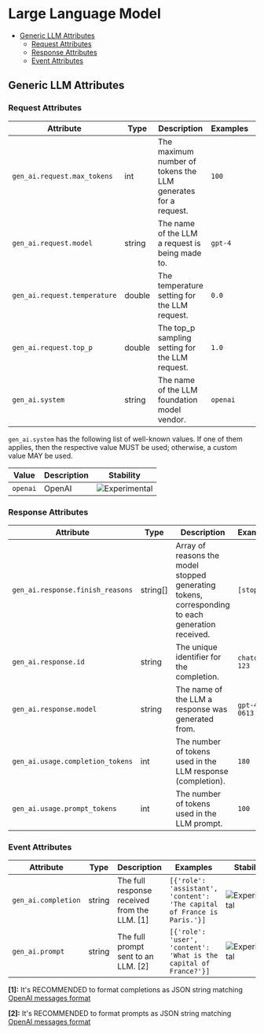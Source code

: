 <!--- Hugo front matter used to generate the website version of this page:
linkTitle: LLM
--->

# Large Language Model

<!-- toc -->

- [Generic LLM Attributes](#generic-llm-attributes)
  - [Request Attributes](#request-attributes)
  - [Response Attributes](#response-attributes)
  - [Event Attributes](#event-attributes)

<!-- tocstop -->

## Generic LLM Attributes

### Request Attributes

<!-- semconv registry.gen_ai(omit_requirement_level,tag=llm-generic-request) -->
| Attribute  | Type | Description  | Examples  | Stability |
|---|---|---|---|---|
| `gen_ai.request.max_tokens` | int | The maximum number of tokens the LLM generates for a request. | `100` | ![Experimental](https://img.shields.io/badge/-experimental-blue) |
| `gen_ai.request.model` | string | The name of the LLM a request is being made to. | `gpt-4` | ![Experimental](https://img.shields.io/badge/-experimental-blue) |
| `gen_ai.request.temperature` | double | The temperature setting for the LLM request. | `0.0` | ![Experimental](https://img.shields.io/badge/-experimental-blue) |
| `gen_ai.request.top_p` | double | The top_p sampling setting for the LLM request. | `1.0` | ![Experimental](https://img.shields.io/badge/-experimental-blue) |
| `gen_ai.system` | string | The name of the LLM foundation model vendor. | `openai` | ![Experimental](https://img.shields.io/badge/-experimental-blue) |

`gen_ai.system` has the following list of well-known values. If one of them applies, then the respective value MUST be used; otherwise, a custom value MAY be used.

| Value  | Description | Stability |
|---|---|---|
| `openai` | OpenAI | ![Experimental](https://img.shields.io/badge/-experimental-blue) |
<!-- endsemconv -->

### Response Attributes

<!-- semconv registry.gen_ai(omit_requirement_level,tag=llm-generic-response) -->
| Attribute  | Type | Description  | Examples  | Stability |
|---|---|---|---|---|
| `gen_ai.response.finish_reasons` | string[] | Array of reasons the model stopped generating tokens, corresponding to each generation received. | `[stop]` | ![Experimental](https://img.shields.io/badge/-experimental-blue) |
| `gen_ai.response.id` | string | The unique identifier for the completion. | `chatcmpl-123` | ![Experimental](https://img.shields.io/badge/-experimental-blue) |
| `gen_ai.response.model` | string | The name of the LLM a response was generated from. | `gpt-4-0613` | ![Experimental](https://img.shields.io/badge/-experimental-blue) |
| `gen_ai.usage.completion_tokens` | int | The number of tokens used in the LLM response (completion). | `180` | ![Experimental](https://img.shields.io/badge/-experimental-blue) |
| `gen_ai.usage.prompt_tokens` | int | The number of tokens used in the LLM prompt. | `100` | ![Experimental](https://img.shields.io/badge/-experimental-blue) |
<!-- endsemconv -->

### Event Attributes

<!-- semconv registry.gen_ai(omit_requirement_level,tag=llm-generic-events) -->
| Attribute  | Type | Description  | Examples  | Stability |
|---|---|---|---|---|
| `gen_ai.completion` | string | The full response received from the LLM. [1] | `[{'role': 'assistant', 'content': 'The capital of France is Paris.'}]` | ![Experimental](https://img.shields.io/badge/-experimental-blue) |
| `gen_ai.prompt` | string | The full prompt sent to an LLM. [2] | `[{'role': 'user', 'content': 'What is the capital of France?'}]` | ![Experimental](https://img.shields.io/badge/-experimental-blue) |

**[1]:** It's RECOMMENDED to format completions as JSON string matching [OpenAI messages format](https://platform.openai.com/docs/guides/text-generation)

**[2]:** It's RECOMMENDED to format prompts as JSON string matching [OpenAI messages format](https://platform.openai.com/docs/guides/text-generation)
<!-- endsemconv -->
